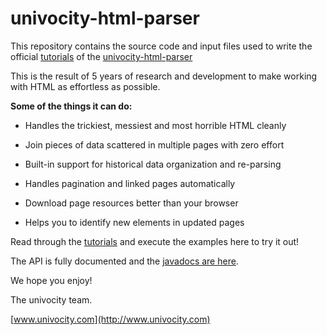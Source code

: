 univocity-html-parser
=====================

This repository contains the source code and input files used to write the
official [tutorials](http://docs.univocity.com/tutorials/parsers/html/Tutorial.html)
of the [univocity-html-parser](https://github.com/uniVocity/univocity-html-parser-api) 

This is the result of 5 years of research and development to make working with HTML
as effortless as possible.

**Some of the things it can do:**
	
* Handles the trickiest, messiest and most horrible HTML cleanly

* Join pieces of data scattered in multiple pages with zero effort

* Built-in support for historical data organization and re-parsing

* Handles pagination and linked pages automatically

* Download page resources better than your browser

* Helps you to identify new elements in updated pages

Read through the [tutorials](http://docs.univocity.com/tutorials/parsers/html/Tutorial.html)
and execute the examples here to try it out!

The API is fully documented and the [javadocs are here](http://docs.univocity.com/parser/html/2.0.0/index.html).

We hope you enjoy!


The univocity team.

[www.univocity.com](http://www.univocity.com)